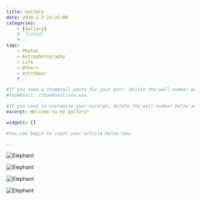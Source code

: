 ```yaml
---
title: Gallery
date: 2020-1-3 23:25:00
categories: 
	- [Gellary]
	#- [cate2]
	#...
tags: 
	- Photos
	- Astrophotography
	- Life
	- Others
	- Astrobear
	#...

#If you need a thumbnail photo for your post, delete the well number below and finish the directory.
#thumbnail: /thumbnail/xxx.xxx

#If you need to customize your excerpt, delete the well number below and input something. You can also input <!-- more --> in your article to divide the excerpt and other contents.
excerpt: Welcome to my gallery!

widgets: []

#You can begin to input your article below now.

---
```


  <div class="justified-gallery">

![Elephant](http://resource.astrobear.top/astroblog/gallery/g1.JPG)

![Elephant](http://resource.astrobear.top/astroblog/gallery/g1.JPG)

![Elephant](http://resource.astrobear.top/astroblog/gallery/g1.JPG)

![Elephant](http://resource.astrobear.top/astroblog/gallery/g1.JPG)

</div>
